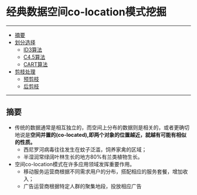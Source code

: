 # 经典数据空间co-location模式挖掘
--------------------------------------------------

<!-- TOC -->

- [摘要](#摘要)
- [划分选择](#划分选择)
  - [ID3算法](#ID3算法)
  - [C4.5算法](#C4.5算法)
  - [CART算法](#CART算法)
- [剪枝处理](#剪枝处理)
  - [预剪枝](#预剪枝)
  - [后剪枝](#后剪枝)


<!-- /TOC-->
--------------------------------------------------

## 摘要
- 传统的数据通常是相互独立的，而空间上分布的数据则是相关的，或者更确切地说是**空间并置的(co-located),即两个对象的位置越近，就越有可能有相似的性质。**
    - 西尼罗河病毒往往发生在蚊子泛滥，饲养家禽的区域；
    - 半湿润常绿阔叶林生长的地方80%有兰类植物生长。
- 空间co-location模式在许多应用领域发挥重要作用。
    - 移动服务运营商根据不同需求用户的分布，搭配相应的服务套餐，增加收入；
    - 广告运营商根据特定人群的聚集地段，投放相应广告
 
   

